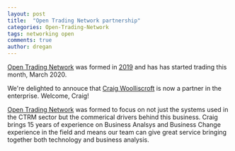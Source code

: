 ```yaml
---
layout: post
title:  "Open Trading Network partnership"
categories: Open-Trading-Network
tags: networking open
comments: true
author: dregan
---
```


[Open Trading Network] was formed in [2019](/2019/08/01/setup-otn/) and has has started trading this month, March 2020.

We're delighted to annouce that [Craig Woolliscroft] is now a partner in the enterprise. Welcome, Craig!

<!--more-->

[Open Trading Network] was formed to focus on not just the systems used in the CTRM sector but the commerical drivers behind this business. Craig brings 15 years of experience on Business Analsys and Business Change experience in the field and means our team can give great service bringing together both technology and business analysis.

[Open Trading Network]: {{site.url}}
[Craig Woolliscroft]: https://www.linkedin.com/in/craig-woolliscroft-8122109/
